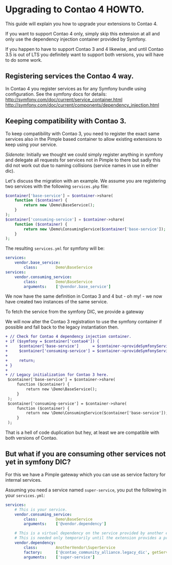 # Upgrading to Contao 4 HOWTO.

This guide will explain you how to upgrade your extensions to Contao 4.

If you want to support Contao 4 only, simply skip this extension at all and
only use the dependency injection container provided by Symfony.

If you happen to have to support Contao 3 and 4 likewise, and until Contao 3.5
is out of LTS you definitely want to support both versions, you will have to do
some work.

## Registering services the Contao 4 way.

In Contao 4 you register services as for any Symfony bundle using configuration.
See the symfony docs for details:
http://symfony.com/doc/current/service_container.html
http://symfony.com/doc/current/components/dependency_injection.html

## Keeping compatibility with Contao 3.

To keep compatibility with Contao 3, you need to register the exact same
services also in the Pimple based container to allow existing extensions
to keep using your service.

*Sidenote:* Initially we thought we could simply register anything in symfony
and delegate all requests for services not in Pimple to there but sadly this
did not work out due to naming collisions (service names in use in either dic).

Let's discuss the migration with an example.
We assume you are registering two services with the following `services.php`
file:
```php
$container['base-service'] = $container->share(
    function ($container) {
        return new \Demo\BaseService();
    }
);
$container['consuming-service'] = $container->share(
    function ($container) {
        return new \Demo\ConsumingService($container['base-service']);
    }
);
```

The resulting `services.yml` for symfony will be:
```yaml
services:
    vendor.base_service:
        class:        Demo\BaseService
services:
    vendor.consuming_service:
        class:        Demo\BaseService
        arguments:    ['@vendor.base_service']
```

We now have the same definition in Contao 3 and 4 but - oh my! - we now have
created two instances of the same service.

To fetch the service from the symfony DIC, we provide a gateway

We will now alter the Contao 3 registration to use the symfony container if
possible and fall back to the legacy instantiation then.
```diff
+ // Check for Contao 4 dependency injection container.
+ if ($symfony = $container['contao4']) {
+     $container['base-service']      = $container->provideSymfonyService('vendor.base_service');
+     $container['consuming-service'] = $container->provideSymfonyService('vendor.consuming_service');
+
+     return;
+ }
+
+ // Legacy initialization for Contao 3 here.
 $container['base-service'] = $container->share(
     function ($container) {
         return new \Demo\BaseService();
     }
 );
 $container['consuming-service'] = $container->share(
     function ($container) {
         return new \Demo\ConsumingService($container['base-service']);
     }
 );
```

That is a hell of code duplication but hey, at least we are compatible with
both versions of Contao.

## But what if you are consuming other services not yet in symfony DIC?

For this we have a Pimple gateway which you can use as service factory for
internal services.

Assuming you need a service named `super-service`, you put the following in
your `services.yml`:
```yaml
services:
    # This is your service.
    vendor.consuming_service:
        class:        Demo\BaseService
        arguments:    ['@vendor.dependency']

    # This is a virtual dependency on the service provided by another extension.
    # This is needed only temporarily until the extension provides a proper symfony service name.
    vendor.dependency:
        class:        AnotherVendor\SuperService
        factory:      ['@contao_community_alliance.legacy_dic', getService]
        arguments:    ['super-service']

```
